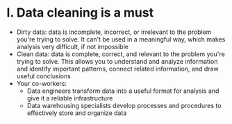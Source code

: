 # I. Data cleaning is a must
- Dirty data: data is incomplete, incorrect, or irrelevant to the problem you're trying to solve. It can't be used in a meaningful way, which makes analysis very difficult, if not impossible
- Clean data: data is complete, correct, and relevant to the problem you're trying to solve. This allows you to understand and analyze information and identify important patterns, connect related information, and draw useful conclusions
- Your co-workers: 
    + Data engineers transform data into a useful format for analysis and give it a reliable infrastructure
    + Data warehousing specialists develop processes and procedures to effectively store and organize data